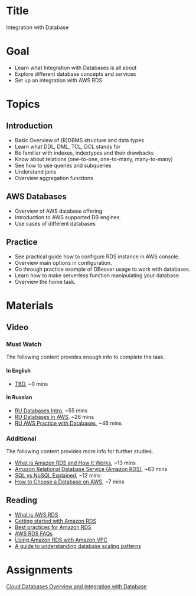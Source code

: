 # Title
Integration with Database

# Goal
- Learn what Integration with Databases is all about
- Explore different database concepts and services
- Set up an integration with AWS RDS

# Topics

## Introduction
- Basic Overview of (R)DBMS structure and data types
- Learn what DDL, DML, TCL, DCL stands for
- Be familiar with indexes, indextypes and their drawbacks
- Know about relations (one-to-one, one-to-many, many-to-many)
- See how to use queries and subqueries
- Understand joins
- Overview aggregation functions

## AWS Databases
- Overview of AWS database offering
- Introduction to AWS supported DB engines.
- Use cases of different databases

## Practice
- See practical guide how to configure RDS instance in AWS console.
- Overview main options in configuration.
- Go through practice example of DBeaver usage to work with databases.
- Learn how to make serverless function manipulating your database.
- Overview the home task.

# Materials

## Video
### Must Watch

The following content provides enough info to complete the task.

#### In English
- [TBD](https://videoportal.epam.com/), ~0 mins

#### In Russian
- [RU Databases Intro](https://videoportal.epam.com/playlist/OJM9DLJn/play/rJdex17Q), ~55 mins
- [RU Databases in AWS](https://videoportal.epam.com/playlist/OJM9DLJn/play/V7gKND70), ~26 mins
- [RU AWS Practice with Databases](https://videoportal.epam.com/playlist/OJM9DLJn/play/y76xwVY8), ~46 mins

### Additional

The following content provides more info for further studies.
- [What is Amazon RDS and How It Works](https://www.youtube.com/watch?v=tLp8pPNdDXQ), ~13 mins
- [Amazon Relational Database Service (Amazon RDS)](https://www.youtube.com/watch?v=igRfulrrYCo), ~63 mins
- [SQL vs NoSQL Explained](https://www.youtube.com/watch?v=ruz-vK8IesE), ~12 mins
- [How to Choose a Database on AWS](https://www.youtube.com/watch?v=eK_umMYxZfM), ~7 mins

## Reading
- [What is AWS RDS](https://docs.aws.amazon.com/AmazonRDS/latest/UserGuide/Welcome.html)
- [Getting started with Amazon RDS](https://docs.aws.amazon.com/AmazonRDS/latest/UserGuide/CHAP_GettingStarted.html)
- [Best practices for Amazon RDS](https://docs.aws.amazon.com/AmazonRDS/latest/UserGuide/CHAP_BestPractices.html)
- [AWS RDS FAQs](https://aws.amazon.com/rds/faqs/)
- [Using Amazon RDS with Amazon VPC](https://docs.aws.amazon.com/AmazonRDS/latest/UserGuide/USER_VPC.html)
- [A guide to understanding database scaling patterns](https://www.freecodecamp.org/news/understanding-database-scaling-patterns/)

# Assignments
[Cloud Databases Overview and integration with Database](./task.md)
